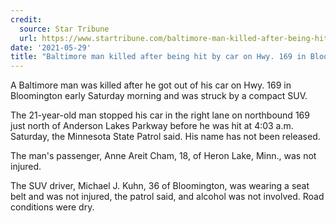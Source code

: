 ```yaml
---
credit:
  source: Star Tribune
  url: https://www.startribune.com/baltimore-man-killed-after-being-hit-by-car-on-hwy-169-in-bloomington/600062646/?refresh=true
date: '2021-05-29'
title: "Baltimore man killed after being hit by car on Hwy. 169 in Bloomington"
---
```

A Baltimore man was killed after he got out of his car on Hwy. 169 in Bloomington early Saturday morning and was struck by a compact SUV.

The 21-year-old man stopped his car in the right lane on northbound 169 just north of Anderson Lakes Parkway before he was hit at 4:03 a.m. Saturday, the Minnesota State Patrol said. His name has not been released.

The man's passenger, Anne Areit Cham, 18, of Heron Lake, Minn., was not injured.

The SUV driver, Michael J. Kuhn, 36 of Bloomington, was wearing a seat belt and was not injured, the patrol said, and alcohol was not involved. Road conditions were dry.
